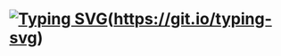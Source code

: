 


# [![Typing SVG](https://readme-typing-svg.demolab.com?font=Feria+Code&duration=3000&pause=250&multiline=true&repeat=false&width=435&lines=Hi!+I'm+Jamie...;I+like+Design%2C+Software%2C+and+ML+%3AD)](https://git.io/typing-svg)(https://git.io/typing-svg)
<!--
**JamieDoe/JamieDoe** is a ✨ _special_ ✨ repository because its `README.md` (this file) appears on your GitHub profile.

Here are some ideas to get you started:

- 🔭 I’m currently working on ...
- 🌱 I’m currently learning ...
- 👯 I’m looking to collaborate on ...
- 🤔 I’m looking for help with ...
- 💬 Ask me about ...
- 📫 How to reach me: ...
- 😄 Pronouns: ...
- ⚡ Fun fact: ...
-->
